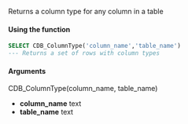 Returns a column type for any column in a table

#### Using the function

```sql
SELECT CDB_ColumnType('column_name','table_name')
--- Returns a set of rows with column types
```

#### Arguments

CDB_ColumnType(column_name, table_name)

* **column_name** text
* **table_name** text
